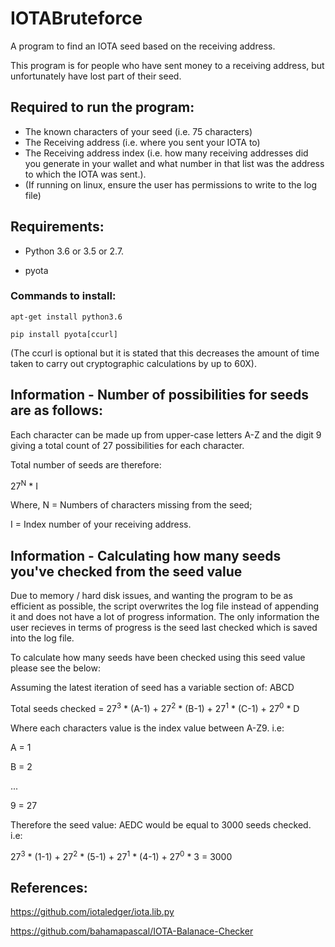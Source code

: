 # IOTABruteforce

A program to find an IOTA seed based on the receiving address. 

This program is for people who have sent money to a receiving address, but unfortunately have lost part of their seed. 

## Required to run the program:

- The known characters of your seed (i.e. 75 characters) 
- The Receiving address (i.e. where you sent your IOTA to)
- The Receiving address index (i.e. how many receiving addresses did you generate in your wallet and what number in that list was the address to which the IOTA was sent.). 
- (If running on linux, ensure the user has permissions to write to the log file) 


## Requirements: 
- Python 3.6 or 3.5 or 2.7.

- pyota 

### Commands to install:
```
apt-get install python3.6 
```
```
pip install pyota[ccurl] 
```
(The ccurl is optional but it is stated that this decreases the amount of time taken to carry out cryptographic calculations by up to 60X). 

## Information - Number of possibilities for seeds are as follows: 

Each character can be made up from upper-case letters A-Z and the digit 9 giving a total count of 27 possibilities for each character. 

Total number of seeds are therefore:

27<sup>N</sup> * I

Where, N = Numbers of characters missing from the seed;

I = Index number of your receiving address. 

## Information - Calculating how many seeds you've checked from the seed value 

Due to memory / hard disk issues, and wanting the program to be as efficient as possible, the script overwrites the log file instead of appending it and does not have a lot of progress information. The only information the user recieves in terms of progress is the seed last checked which is saved into the log file. 

To calculate how many seeds have been checked using this seed value please see the below: 

Assuming the latest iteration of seed has a variable section of: ABCD 

Total seeds checked = 27<sup>3</sup> * (A-1) + 27<sup>2</sup> * (B-1) + 27<sup>1</sup> * (C-1) + 27<sup>0</sup> * D 

Where each characters value is the index value between A-Z9. i.e:

A = 1

B = 2 

...

9 = 27 

Therefore the seed value: AEDC would be equal to 3000 seeds checked. i.e:  

27<sup>3</sup> * (1-1) + 27<sup>2</sup> * (5-1) + 27<sup>1</sup> * (4-1) + 27<sup>0</sup> * 3 = 3000

## References: 


https://github.com/iotaledger/iota.lib.py

https://github.com/bahamapascal/IOTA-Balanace-Checker

